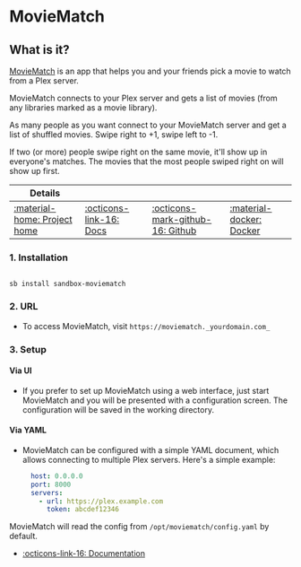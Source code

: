 # MovieMatch

## What is it?

[MovieMatch](https://github.com/LukeChannings/moviematch) is an app that helps you and your friends pick a movie to watch from a Plex server.

MovieMatch connects to your Plex server and gets a list of movies (from any libraries marked as a movie library).

As many people as you want connect to your MovieMatch server and get a list of shuffled movies. Swipe right to +1, swipe left to -1.

If two (or more) people swipe right on the same movie, it'll show up in everyone's matches. The movies that the most people swiped right on will show up first.

| Details     |             |             |             |
|-------------|-------------|-------------|-------------|
| [:material-home: Project home ](https://github.com/LukeChannings/moviematch) | [:octicons-link-16: Docs](https://github.com/LukeChannings/moviematch) | [:octicons-mark-github-16: Github](https://github.com/LukeChannings/moviematch#readme) | [:material-docker: Docker ](https://hub.docker.com/r/lukechannings/moviematch)|

### 1. Installation

``` shell

sb install sandbox-moviematch

```

### 2. URL

- To access MovieMatch, visit `https://moviematch._yourdomain.com_`

### 3. Setup

#### Via UI

- If you prefer to set up MovieMatch using a web interface, just start MovieMatch and you will be presented with a configuration screen.
  The configuration will be saved in the working directory.

#### Via YAML

- MovieMatch can be configured with a simple YAML document, which allows connecting to multiple Plex servers.
  Here's a simple example:

  ```YAML
    host: 0.0.0.0
    port: 8000
    servers:
      - url: https://plex.example.com
        token: abcdef12346
  ```

MovieMatch will read the config from `/opt/moviematch/config.yaml` by default.

- [:octicons-link-16: Documentation](https://github.com/LukeChannings/moviematch)
